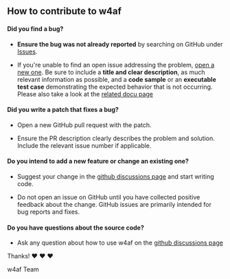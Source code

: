## How to contribute to w4af

#### **Did you find a bug?**

* **Ensure the bug was not already reported** by searching on GitHub under [Issues](https://github.com/w4af/w4af/issues).

* If you're unable to find an open issue addressing the problem, [open a new one](https://github.com/w4af/w4af/issues/new). Be sure to include a **title and clear description**, as much relevant information as possible, and a **code sample** or an **executable test case** demonstrating the expected behavior that is not occurring.
Please also take a look at the [related docu page](https://w4af.readthedocs.io/en/latest/report-a-bug.html)

#### **Did you write a patch that fixes a bug?**

* Open a new GitHub pull request with the patch.

* Ensure the PR description clearly describes the problem and solution. Include the relevant issue number if applicable.

#### **Do you intend to add a new feature or change an existing one?**

* Suggest your change in the [github discussions page](https://github.com/w4af/w4af/discussions) and start writing code.

* Do not open an issue on GitHub until you have collected positive feedback about the change. GitHub issues are primarily intended for bug reports and fixes.

#### **Do you have questions about the source code?**

* Ask any question about how to use w4af on the [github discussions page](https://github.com/w4af/w4af/discussions)

Thanks! :heart: :heart: :heart:

w4af Team
